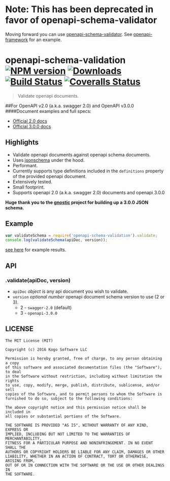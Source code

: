 # Note: This has been deprecated in favor of openapi-schema-validator

Moving forward you can use [openapi-schema-validator](https://github.com/kogosoftwarellc/open-api/tree/master/packages/openapi-schema-validator).  See [openapi-framework](https://github.com/kogosoftwarellc/open-api/tree/master/packages/openapi-framework) for an example.

# openapi-schema-validation [![NPM version][npm-image]][npm-url] [![Downloads][downloads-image]][npm-url] [![Build Status][travis-image]][travis-url] [![Coveralls Status][coveralls-image]][coveralls-url]
> Validate openapi documents.

##For OpenAPI v2.0 (a.k.a. swagger 2.0) and OpenAPI v3.0.0
####Document examples and full specs:
* [Official 2.0 docs](https://github.com/OAI/OpenAPI-Specification/blob/master/versions/2.0.md#itemsObject)
* [Official 3.0.0 docs](https://github.com/OAI/OpenAPI-Specification/blob/master/versions/3.0.0.md)

## Highlights

* Validate openapi documents against openapi schema documents.
* Uses [jsonschema](https://github.com/tdegrunt/jsonschema) under the hood.
* Performant.
* Currently supports type definitions included in the `definitions` property of the
provided openapi document.
* Extensively tested.
* Small footprint.
* Supports openapi 2.0 (a.k.a. swagger 2.0) documents and openapi 3.0.0

**Huge thank you to the [gnostic](https://github.com/googleapis/gnostic) project for building up a 3.0.0 JSON schema.**


## Example
```javascript
var validateSchema = require('openapi-schema-validation').validate;
console.log(validateSchema(apiDoc, version));
```
[see here](https://github.com/tdegrunt/jsonschema#results) for example results.


## API
### .validate(apiDoc, version)
* `apiDoc` _object_ is any api document you wish to validate.
* `version` _optional number_ openapi document schema version to use (2 or 3).
    * 2 - `swagger-2.0` (default)
    * 3 - `openapi-3.0.0`

## LICENSE
``````
The MIT License (MIT)

Copyright (c) 2016 Kogo Software LLC

Permission is hereby granted, free of charge, to any person obtaining a copy
of this software and associated documentation files (the "Software"), to deal
in the Software without restriction, including without limitation the rights
to use, copy, modify, merge, publish, distribute, sublicense, and/or sell
copies of the Software, and to permit persons to whom the Software is
furnished to do so, subject to the following conditions:

The above copyright notice and this permission notice shall be included in
all copies or substantial portions of the Software.

THE SOFTWARE IS PROVIDED "AS IS", WITHOUT WARRANTY OF ANY KIND, EXPRESS OR
IMPLIED, INCLUDING BUT NOT LIMITED TO THE WARRANTIES OF MERCHANTABILITY,
FITNESS FOR A PARTICULAR PURPOSE AND NONINFRINGEMENT. IN NO EVENT SHALL THE
AUTHORS OR COPYRIGHT HOLDERS BE LIABLE FOR ANY CLAIM, DAMAGES OR OTHER
LIABILITY, WHETHER IN AN ACTION OF CONTRACT, TORT OR OTHERWISE, ARISING FROM,
OUT OF OR IN CONNECTION WITH THE SOFTWARE OR THE USE OR OTHER DEALINGS IN
THE SOFTWARE.
``````

[downloads-image]: http://img.shields.io/npm/dm/openapi-schema-validation.svg
[npm-url]: https://npmjs.org/package/openapi-schema-validation
[npm-image]: http://img.shields.io/npm/v/openapi-schema-validation.svg

[travis-url]: https://travis-ci.org/kogosoftwarellc/open-api
[travis-image]: http://img.shields.io/travis/kogosoftwarellc/open-api.svg

[coveralls-url]: https://coveralls.io/r/kogosoftwarellc/open-api
[coveralls-image]: http://img.shields.io/coveralls/kogosoftwarellc/open-api/master.svg
